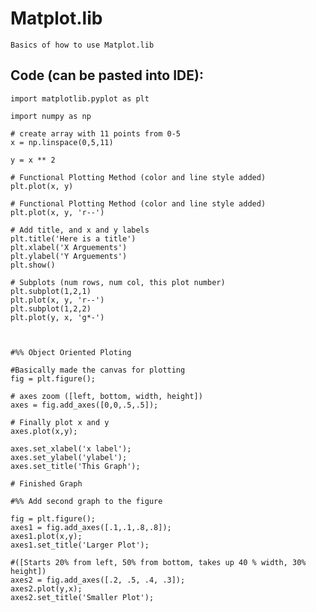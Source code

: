 # Matplot.lib

    Basics of how to use Matplot.lib
    
## Code (can be pasted into IDE):

    import matplotlib.pyplot as plt

    import numpy as np

    # create array with 11 points from 0-5
    x = np.linspace(0,5,11)

    y = x ** 2

    # Functional Plotting Method (color and line style added)
    plt.plot(x, y)

    # Functional Plotting Method (color and line style added)
    plt.plot(x, y, 'r--')

    # Add title, and x and y labels
    plt.title('Here is a title')
    plt.xlabel('X Arguements')
    plt.ylabel('Y Arguements')
    plt.show()

    # Subplots (num rows, num col, this plot number)
    plt.subplot(1,2,1)
    plt.plot(x, y, 'r--')
    plt.subplot(1,2,2)
    plt.plot(y, x, 'g*-')



    #%% Object Oriented Ploting

    #Basically made the canvas for plotting
    fig = plt.figure();

    # axes zoom ([left, bottom, width, height])
    axes = fig.add_axes([0,0,.5,.5]);

    # Finally plot x and y
    axes.plot(x,y);

    axes.set_xlabel('x label');
    axes.set_ylabel('ylabel');
    axes.set_title('This Graph');

    # Finished Graph

    #%% Add second graph to the figure

    fig = plt.figure();
    axes1 = fig.add_axes([.1,.1,.8,.8]);
    axes1.plot(x,y);
    axes1.set_title('Larger Plot');

    #([Starts 20% from left, 50% from bottom, takes up 40 % width, 30% height])
    axes2 = fig.add_axes([.2, .5, .4, .3]);
    axes2.plot(y,x);
    axes2.set_title('Smaller Plot');

